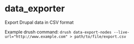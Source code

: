 # data_exporter
Export Drupal data in CSV format

Example drush command:
`drush data-export-nodes --live-url="http://www.example.com" > path/to/file/export.csv`
